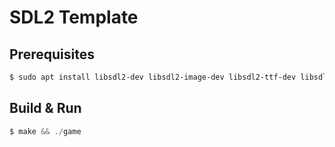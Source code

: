 # SDL2 Template 

## Prerequisites 
```sh
$ sudo apt install libsdl2-dev libsdl2-image-dev libsdl2-ttf-dev libsdl2-mixer-dev
```

## Build & Run
```c
$ make && ./game
```
